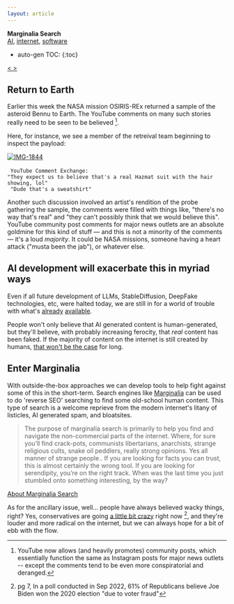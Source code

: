 ```yaml
---
layout: article
---
```

<div class="tags" markdown="1">

**Marginalia Search** <br> [AI](/articles/tags/ai), [internet](/articles/tags/internet), [software](/articles/tags/software)

</div>

* auto-gen TOC:
{:toc}

<a class="prev" href="/articles/2023/xpev"> < </a>
<a class="next" href="/articles/2024/useyt"> > </a>

## Return to Earth
Earlier this week the NASA mission OSIRIS-REx returned a sample of the asteroid Bennu to Earth. The YouTube
comments on many such stories really need to be seen to be believed [^1].

Here, for instance, we see a member of the retreival team beginning to inspect the payload:

<div class="pic">      
<a class="contain" href='/img/marg.jpg' target='_blank'><img src='/img/marg.jpg' border='0' alt='IMG-1844'></a>
</div>
<br>
<code style="font-style: italic font-size: small"> YouTube Comment Exchange:<br>"They expect us to believe that's a real Hazmat suit with the hair showing, lol"<br> "Dude that's a sweatshirt"</code>

Another such discussion involved an artist's rendition of the probe gathering the sample, the comments were filled with things like, "there's no way that's real" and "they can't possibly think that we would believe this". YouTube community post comments for major news outlets are an absolute goldmine for this kind of stuff — and this is not a minority of the comments — it's a loud *majority*. It could be NASA missions, someone having a heart attack ("musta been the jab"), or whatever else.
    
## AI development will exacerbate this in myriad ways

Even if all future development of LLMs, StableDiffusion, DeepFake technologies, etc, were halted today, we are still in for a world of trouble with what's [already](https://x.com/8teAPi/status/1706520893621784780?s=20) [available](https://x.com/PatrickJBlum/status/1706354581989626323).

People won't only believe that AI generated content is human-generated, but they'll believe, with probably increasing ferocity, that *real* content has been faked. If the majority of content on the internet is still created by humans, [that won't be the case](https://arstechnica.com/information-technology/2023/09/ai-generated-books-force-amazon-to-cap-ebook-publications-to-3-per-day/) for long.

## Enter Marginalia
      
With outside-the-box approaches we can develop tools to help fight against some of this in the short-term. Search engines like [Marginalia](https://www.marginalia.nu/marginalia-search/about/) can be used to do 'reverse SEO' searching to find some old-school human content. This type of search is a welcome reprieve from the modern internet's litany of listicles, AI generated spam, and bloatsites.

<blockquote>
The purpose of marginalia search is primarily to help you find and navigate the non-commercial parts of the internet. Where, for sure you’ll find crack-pots, communists libertarians, anarchists, strange religious cults, snake oil peddlers, really strong opinions. Yes all manner of strange people.. If you are looking for facts you can trust, this is almost certainly the wrong tool. If you are looking for serendipity, you’re on the right track. When was the last time you just stumbled onto something interesting, by the way?
</blockquote>

[About Marginalia Search](https://www.marginalia.nu/marginalia-search/about/)

As for the ancillary issue, well... people have always believed wacky things, right? Yes, conservatives are going [a little bit crazy](https://www.monmouth.edu/polling-institute/documents/monmouthpoll_us_092722.pdf/) right now [^2], and they're louder and more radical on the internet, but we can always hope for a bit of ebb with the flow.

[^1]: YouTube now allows (and heavily promotes) community posts, which essentially function the same as Instagram posts for major news outlets -- except the comments tend to be even more conspiratorial and deranged.
[^2]: pg 7, In a poll conducted in Sep 2022, 61% of Republicans believe Joe Biden won the 2020 election "due to voter fraud" 

<!-- 
<hr>
<p class="prefs" id="1">
  [1] - YouTube now allows (and heavily promotes) community posts, which
  essentially function the same as
  Instagram posts for major news outlets -- except the comments tend to be even more conspiratorial and
  deranged <a class="inline" href="/articles/2023/marg#fn1ref">↩</a><br>
  [2] - <a id="2"  target="_blank" 
    href="https://www.monmouth.edu/polling-institute/documents/monmouthpoll_us_092722.pdf/">pg 7, In a poll conducted in
    Sep 2022, 61% of Republicans believe Joe Biden won the 2020 election "due to voter fraud" [monmouth.edu]</a> <a
    class="inline" href="/articles/2023/marg#fn2ref">↩</a><br>
</p> -->
